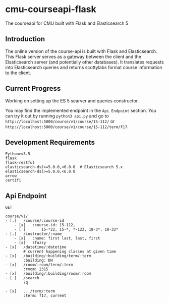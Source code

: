 # cmu-courseapi-flask
The courseapi for CMU built with Flask and Elasticsearch 5

## Introduction

The online version of the course-api is built with Flask and Elasticsearch. This Flask server serves as a gateway between the client and the Elasticsearch server (and potentially other databases). It translates requests into Elasticsearch queries and returns scottylabs format course information to the client.

## Current Progress

Working on setting up the ES 5 searver and queries constructor.

You may find the implemented endpoint in the `Api Endpoint` section. You can try it out by running `python3 api.py` and go to `http://localhost:5000/course/v1/course/15-112/` or `http://localhost:5000/course/v1/course/15-112/term/f17`.

## Development Requirements

```
Python>=3.5
flask
flask-restful
elasticsearch-dsl>=5.0.0,<6.0.0  # Elasticsearch 5.x
elasticsearch-dsl>=5.0.0,<6.0.0
arrow
certifi
```

## Api Endpoint

```
GET

course/v1/
- [.]	/course/:course-id
	- [x]	:course-id: 15-112,
	- [ ]		15-*22, 15-*, *-122, 18-3*, 18-32*
- [.]	/instructor/:name
	- [x]	:name: first last, last, first
	- [x]	?fuzzy
- [x]	/datetime/:datetime
		# current happening classes at given time
- [x]	/building/:building/term/:term
		:building: DH
- [x]	/room/:room/term/:term
		:room: 2315
- [x]	/building/:building/room/:room
- [ ]	/search
		?q

- [x]	.../term/:term
		:term: f17, current
```
